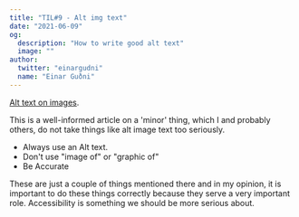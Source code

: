 ```yaml
---
title: "TIL#9 - Alt img text"
date: "2021-06-09"
og:
  description: "How to write good alt text"
  image: ""
author:
  twitter: "einargudni"
  name: "Einar Guðni"
---
```


[Alt text on images](https://dev.to/arshadayvid/how-to-write-good-alt-text-for-your-images-1f78).

This is a well-informed article on a 'minor' thing, which I and probably others, do not take things like alt image text too seriously.

- Always use an Alt text.
- Don't use "image of" or "graphic of"
- Be Accurate

These are just a couple of things mentioned there and in my opinion, it is important to do these things correctly because they serve a very important role. Accessibility is something we should be more serious about.
